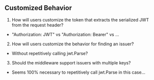 
Customized Behavior
-------------------

1) How will users customize the token that extracts the serialized JWT from the request header?
  - "Authorization: JWT" vs "Authorization: Bearer" vs ...

2) How will users customize the behavior for finding an issuer?
  - Without repetitively calling jwt.Parse?

3) Should the middleware support issuers with multiple keys?
  - Seems 100% necessary to repetitively call jwt.Parse in this case...

